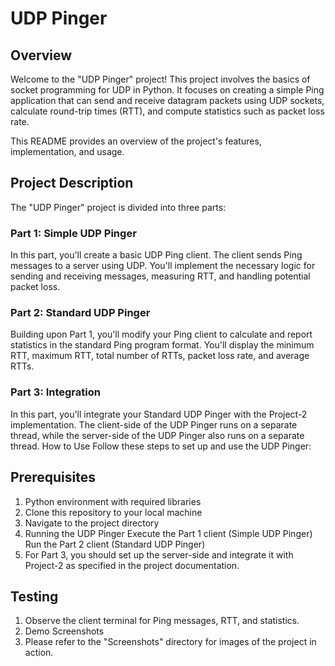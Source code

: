 # UDP Pinger
## Overview
Welcome to the "UDP Pinger" project! This project involves the basics of socket programming for UDP in Python. It focuses on creating a simple Ping application that can send and receive datagram packets using UDP sockets, calculate round-trip times (RTT), and compute statistics such as packet loss rate.

This README provides an overview of the project's features, implementation, and usage.

## Project Description
The "UDP Pinger" project is divided into three parts:

### Part 1: Simple UDP Pinger
In this part, you'll create a basic UDP Ping client. The client sends Ping messages to a server using UDP.
You'll implement the necessary logic for sending and receiving messages, measuring RTT, and handling potential packet loss.
### Part 2: Standard UDP Pinger
Building upon Part 1, you'll modify your Ping client to calculate and report statistics in the standard Ping program format.
You'll display the minimum RTT, maximum RTT, total number of RTTs, packet loss rate, and average RTTs.
### Part 3: Integration
In this part, you'll integrate your Standard UDP Pinger with the Project-2 implementation.
The client-side of the UDP Pinger runs on a separate thread, while the server-side of the UDP Pinger also runs on a separate thread.
How to Use
Follow these steps to set up and use the UDP Pinger:

## Prerequisites
1. Python environment with required libraries
2. Clone this repository to your local machine
3. Navigate to the project directory
4. Running the UDP Pinger
  Execute the Part 1 client (Simple UDP Pinger)
  Run the Part 2 client (Standard UDP Pinger)
5. For Part 3, you should set up the server-side and integrate it with Project-2 as specified in the project documentation.

## Testing
1. Observe the client terminal for Ping messages, RTT, and statistics.
2. Demo Screenshots
3. Please refer to the "Screenshots" directory for images of the project in action.
